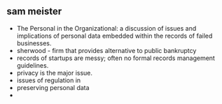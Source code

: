 sam meister
-----------

* The Personal in the Organizational: a discussion of issues and implications of personal data embedded within the records of failed businesses.
* sherwood - firm that provides alternative to public bankruptcy
* records of startups are messy; often no formal records management guidelines.
* privacy is the major issue.
* issues of regulation in 
* preserving personal data
* 